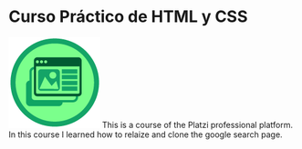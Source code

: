 # Curso Práctico de HTML y CSS

![Soy un crack](img/badges-html-css-.jpg)
This is a course of the Platzi professional platform. In this course I learned how to relaize and clone the google search page.
